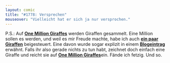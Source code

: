 ```yaml
---
layout: comic
title: "#1778: Versprechen"
mouseover: "Vielleicht hat er sich ja nur versprochen."
---
```


P.S.:
Auf <a href="http://www.onemilliongiraffes.com"><strong>One Million Giraffes</strong></a> werden Giraffen gesammelt. Eine Million sollen es werden, und weil es mir Freude machte, habe ich auch <a href="http://www.onemilliongiraffes.com/search?name=Bastian&age=Age&city=City&country=Germany"><strong>ein paar Giraffen</strong></a> beigesteuert. Eine davon wurde sogar explizit in einem <a href="http://www.onemilliongiraffes.com/blog?id=522"><strong>Blogeintrag</strong></a> erwähnt.
Falls ihr also gerade nichts zu tun habt, zeichnet doch einfach eine Giraffe und reicht sie auf <a href="http://www.onemilliongiraffes.com"><strong>One Million Giraffes</strong></a>ein.
Fände ich fetzig. Und so.

